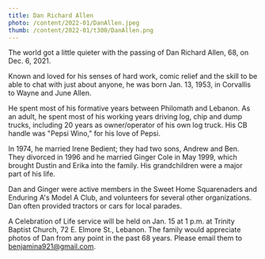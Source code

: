 ```yaml
---
title: Dan Richard Allen
photo: /content/2022-01/DanAllen.jpeg
thumb: /content/2022-01/t300/DanAllen.png
---
```

The world got a little quieter with the passing of Dan Richard Allen, 68, on Dec. 6, 2021.

Known and loved for his senses of hard work, comic relief and the skill to be able to chat with just about anyone, he was born Jan. 13, 1953, in Corvallis to Wayne and June Allen.


He spent most of his formative years between Philomath and Lebanon. As an adult, he spent most of his working years driving log, chip and dump trucks, including 20 years as owner/operator of his own log truck. His CB handle was "Pepsi Wino," for his love of Pepsi.

In 1974, he married Irene Bedient; they had two sons, Andrew and Ben. They divorced in 1996 and he married Ginger Cole in May 1999, which brought Dustin and Erika into the family. His grandchildren were a major part of his life.

Dan and Ginger were active members in the Sweet Home Squarenaders and Enduring A's Model A Club, and volunteers for several other organizations. Dan often provided tractors or cars for local parades.

A Celebration of Life service will be held on Jan. 15 at 1 p.m. at Trinity Baptist Church, 72 E. Elmore St., Lebanon. The family would appreciate photos of Dan from any point in the past 68 years. Please email them to benjamina921@gmail.com.
            
